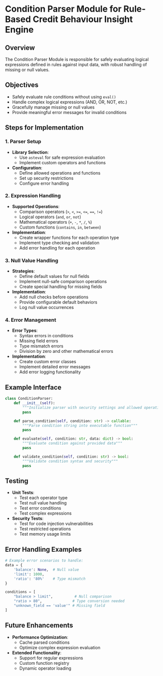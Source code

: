 # Condition Parser Module for Rule-Based Credit Behaviour Insight Engine

## Overview
The Condition Parser Module is responsible for safely evaluating logical expressions defined in rules against input data, with robust handling of missing or null values.

## Objectives
- Safely evaluate rule conditions without using `eval()`
- Handle complex logical expressions (AND, OR, NOT, etc.)
- Gracefully manage missing or null values
- Provide meaningful error messages for invalid conditions

## Steps for Implementation

### 1. Parser Setup
- **Library Selection**:
  - Use `asteval` for safe expression evaluation
  - Implement custom operators and functions
- **Configuration**:
  - Define allowed operations and functions
  - Set up security restrictions
  - Configure error handling

### 2. Expression Handling
- **Supported Operations**:
  - Comparison operators (`>`, `<`, `>=`, `<=`, `==`, `!=`)
  - Logical operators (`and`, `or`, `not`)
  - Mathematical operators (`+`, `-`, `*`, `/`, `%`)
  - Custom functions (`contains`, `in`, `between`)
- **Implementation**:
  - Create wrapper functions for each operation type
  - Implement type checking and validation
  - Add error handling for each operation

### 3. Null Value Handling
- **Strategies**:
  - Define default values for null fields
  - Implement null-safe comparison operations
  - Create special handling for missing fields
- **Implementation**:
  - Add null checks before operations
  - Provide configurable default behaviors
  - Log null value occurrences

### 4. Error Management
- **Error Types**:
  - Syntax errors in conditions
  - Missing field errors
  - Type mismatch errors
  - Division by zero and other mathematical errors
- **Implementation**:
  - Create custom error classes
  - Implement detailed error messages
  - Add error logging functionality

## Example Interface
```python
class ConditionParser:
    def __init__(self):
        """Initialize parser with security settings and allowed operations"""
        pass

    def parse_condition(self, condition: str) -> callable:
        """Parse condition string into executable function"""
        pass

    def evaluate(self, condition: str, data: dict) -> bool:
        """Evaluate condition against provided data"""
        pass

    def validate_condition(self, condition: str) -> bool:
        """Validate condition syntax and security"""
        pass
```

## Testing
- **Unit Tests**:
  - Test each operator type
  - Test null value handling
  - Test error conditions
  - Test complex expressions
- **Security Tests**:
  - Test for code injection vulnerabilities
  - Test restricted operations
  - Test memory usage limits

## Error Handling Examples
```python
# Example error scenarios to handle:
data = {
    'balance': None,  # Null value
    'limit': 1000,
    'ratio': '80%'    # Type mismatch
}

conditions = [
    "balance > limit",          # Null comparison
    "ratio > 80",              # Type conversion needed
    "unknown_field == 'value'" # Missing field
]
```

## Future Enhancements
- **Performance Optimization**:
  - Cache parsed conditions
  - Optimize complex expression evaluation
- **Extended Functionality**:
  - Support for regular expressions
  - Custom function registry
  - Dynamic operator loading